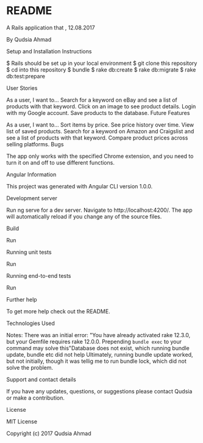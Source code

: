 # README


A Rails application that , 12.08.2017

By Qudsia Ahmad

Setup and Installation Instructions

$ Rails should be set up in your local environment
$ git clone this repository
$ cd into this repository
$ bundle
$ rake db:create
$ rake db:migrate
$ rake db:test:prepare



User Stories

As a user, I want to...
Search for a keyword on eBay and see a list of products with that keyword.
Click on an image to see product details.
Login with my Google account.
Save products to the database.
Future Features

As a user, I want to...
Sort items by price.
See price history over time.
View list of saved products.
Search for a keyword on Amazon and Craigslist and see a list of products with that keyword.
Compare product prices across selling platforms.
Bugs

The app only works with the specified Chrome extension, and you need to turn it on and off to use different functions.

Angular Information

This project was generated with Angular CLI version 1.0.0.

Development server

Run ng serve for a dev server. Navigate to http://localhost:4200/. The app will automatically reload if you change any of the source files.



Build

Run

Running unit tests

Run

Running end-to-end tests

Run

Further help

To get more help  check out the  README.

Technologies Used

Notes:
There was an initial error: "You have already activated rake 12.3.0, but your Gemfile requires rake 12.0.0. Prepending `bundle exec` to your command may solve this"Database does not exist, which running bundle update, bundle etc did not help
Ultimately, running bundle update worked, but not initially, though it was tellig me to run bundle lock, which did not solve the problem.

Support and contact details

If you have any updates, questions, or suggestions please contact  Qudsia or make a contribution.

License

MIT License

Copyright (c) 2017  Qudsia Ahmad
